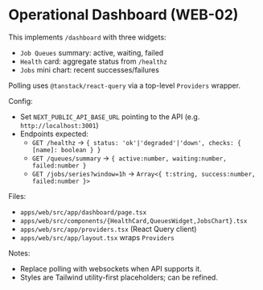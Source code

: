 # Operational Dashboard (WEB-02)

This implements `/dashboard` with three widgets:
- `Job Queues` summary: active, waiting, failed
- `Health` card: aggregate status from `/healthz`
- `Jobs` mini chart: recent successes/failures

Polling uses `@tanstack/react-query` via a top-level `Providers` wrapper.

Config:
- Set `NEXT_PUBLIC_API_BASE_URL` pointing to the API (e.g. `http://localhost:3001`)
- Endpoints expected:
  - `GET /healthz` -> `{ status: 'ok'|'degraded'|'down', checks: { [name]: boolean } }`
  - `GET /queues/summary` -> `{ active:number, waiting:number, failed:number }`
  - `GET /jobs/series?window=1h` -> `Array<{ t:string, success:number, failed:number }>`

Files:
- `apps/web/src/app/dashboard/page.tsx`
- `apps/web/src/components/{HealthCard,QueuesWidget,JobsChart}.tsx`
- `apps/web/src/app/providers.tsx` (React Query client)
- `apps/web/src/app/layout.tsx` wraps `Providers`

Notes:
- Replace polling with websockets when API supports it.
- Styles are Tailwind utility-first placeholders; can be refined.
